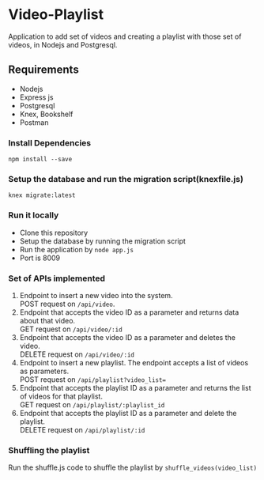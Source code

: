 # Video-Playlist
Application to add set of videos and creating a playlist with those set of videos, in Nodejs and Postgresql.

## Requirements
- Nodejs
- Express js
- Postgresql
- Knex, Bookshelf
- Postman

### Install Dependencies
`npm install --save`

### Setup the database and run the migration script(knexfile.js)
`knex migrate:latest`

### Run it locally
- Clone this repository
- Setup the database by running the migration script
- Run the application by `node app.js`
- Port is 8009

### Set of APIs implemented
  1. Endpoint to insert a new video into the system.  
  POST request on `/api/video`. 
  2. Endpoint that accepts the video ID as a parameter and returns data about that video.  
  GET request on `/api/video/:id` 
  3. Endpoint that accepts the video ID as a parameter and deletes the video.  
  DELETE request on `/api/video/:id` 
  4. Endpoint to insert a new playlist. The endpoint accepts a list of videos as parameters.  
  POST request on `/api/playlist?video_list=` 
  5. Endpoint that accepts the playlist ID as a parameter and returns the list of videos for that playlist.  
  GET request on `/api/playlist/:playlist_id` 
  6. Endpoint that accepts the playlist ID as a parameter and delete the playlist.  
  DELETE request on `/api/playlist/:id` 

### Shuffling the playlist
Run the shuffle.js code to shuffle the playlist by `shuffle_videos(video_list)`









